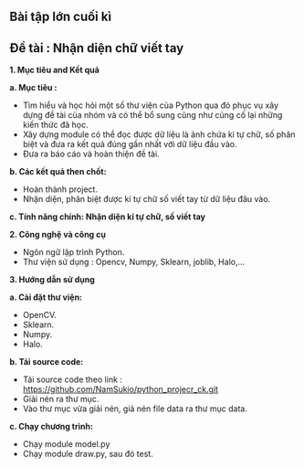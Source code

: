 ## Bài tập lớn cuối kì ##

## Đề tài : Nhận diện chữ viết tay ##

**1. Mục tiêu and Kết quả**

**a. Mục tiêu :** 
 * Tìm hiểu và học hỏi một số thư viện của Python qua đó phục vụ xây dựng đề tài của nhóm và có thể bổ sung cũng như củng cố lại những kiến thức đã học.
 * Xây dựng module có thể đọc được dữ liệu là ảnh chứa kí tự chữ, số phân biệt và đưa ra kết quả đúng gần nhất với dữ liệu đầu vào.
 * Đưa ra báo cáo và hoàn thiện đề tài.

**b. Các kết quả then chốt:** 
 * Hoàn thành project.
 * Nhận diện, phân biệt được kí tự chữ số viết tay từ dữ liệu đâu vào.

**c. Tính năng chính: Nhận diện kí tự chữ, số viết tay**

**2. Công nghệ và công cụ**
* Ngôn ngữ lập trình Python.
* Thư viện sử dụng : Opencv, Numpy, Sklearn, joblib, Halo,...

**3. Hướng dẫn sử dụng**

**a. Cài đặt thư viện:**
* OpenCV.
* Sklearn.
* Numpy.
* Halo.

**b. Tải source code:**
* Tải source code theo link : https://github.com/NamSukio/python_projecr_ck.git
* Giải nén ra thư mục.
* Vào thư mục vừa giải nén, giả nén file data ra thư mục data.

**c. Chạy chương trình:**
* Chạy module model.py
* Chạy module draw.py, sau đó test.

